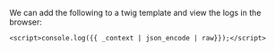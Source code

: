 We can add the following to a twig template and view the logs in the browser:

`<script>console.log({{ _context | json_encode | raw}});</script>`